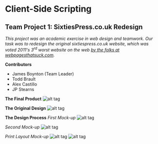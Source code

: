Client-Side Scripting
==============

Team Project 1: SixtiesPress.co.uk Redesign
--------------

*This project was an academic exercise in web design and teamwork.  Our task was to redesign the original sixtiespress.co.uk website, which was voted 2011's 3<sup>rd</sup> worst website on the web [by the folks at webpagesthatsuck.com](http://www.webpagesthatsuck.com/worst-websites-of-2011.html).*

**Contributors**
- James Boynton (Team Leader)
- Todd Brault
- Alex Castillo
- JP Stearns

**The Final Product**
![alt tag](designs/finished-product.png)

**The Original Design**
![alt tag](designs/original-design.png)

**The Design Process**
*First Mock-up*
![alt tag](designs/web-layout-ver1.jpg)

*Second Mock-up*
![alt tag](designs/web-layout-ver2.jpg)

*Print Layout Mock-up*
![alt tag](designs/print-layout-pg1.jpg)
![alt tag](designs/print-layout-pg2.jpg)
